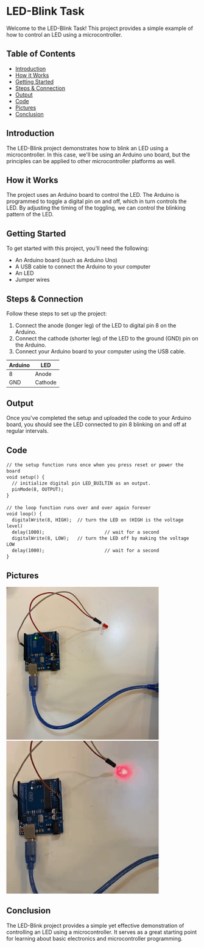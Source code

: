 # LED-Blink Task

Welcome to the LED-Blink Task! This project provides a simple example of how to control an LED using a microcontroller. 

## Table of Contents

- [Introduction](#introduction)
- [How it Works](#how-it-works)
- [Getting Started](#getting-started)
- [Steps & Connection](#steps-&-Connection)
- [Output](#output)
- [Code](#code)
- [Pictures](#pictures)
- [Conclusion](#conclusion)

## Introduction

The LED-Blink project demonstrates how to blink an LED using a microcontroller. In this case, we'll be using an Arduino uno board, but the principles can be applied to other microcontroller platforms as well. 

## How it Works

The project uses an Arduino board to control the LED. The Arduino is programmed to toggle a digital pin on and off, which in turn controls the LED. By adjusting the timing of the toggling, we can control the blinking pattern of the LED.

## Getting Started

To get started with this project, you'll need the following:

- An Arduino board (such as Arduino Uno)
- A USB cable to connect the Arduino to your computer
- An LED
- Jumper wires

## Steps & Connection

Follow these steps to set up the project:

1. Connect the anode (longer leg) of the LED to digital pin 8 on the Arduino.
2. Connect the cathode (shorter leg) of the LED to the ground (GND) pin on the Arduino.
3. Connect your Arduino board to your computer using the USB cable.

| Arduino       | LED            |
| ------------- | -------------- |
| 8             | Anode          |
| GND           | Cathode        |


## Output

Once you've completed the setup and uploaded the code to your Arduino board, you should see the LED connected to pin 8 blinking on and off at regular intervals.

## Code
```
// the setup function runs once when you press reset or power the board
void setup() {
  // initialize digital pin LED_BUILTIN as an output.
  pinMode(8, OUTPUT);
}

// the loop function runs over and over again forever
void loop() {
  digitalWrite(8, HIGH);  // turn the LED on (HIGH is the voltage level)
  delay(1000);                      // wait for a second
  digitalWrite(8, LOW);   // turn the LED off by making the voltage LOW
  delay(1000);                      // wait for a second
}
```

## Pictures
<img src="https://github.com/ItsRawanMoha/LED-Blink/blob/main/LED-BlinkP.jpeg" alt="Alt text" width="400" height="400">  ![screen-gif](https://github.com/ItsRawanMoha/LED-Blink/blob/main/LED-BlinkG.gif)

## Conclusion

The LED-Blink project provides a simple yet effective demonstration of controlling an LED using a microcontroller. It serves as a great starting point for learning about basic electronics and microcontroller programming.
